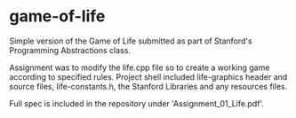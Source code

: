 # game-of-life
Simple version of the Game of Life submitted as part of Stanford's Programming Abstractions class.

Assignment was to modify the life.cpp file so to create a working game according to specified rules.
Project shell included life-graphics header and source files, life-constants.h, the Stanford Libraries and any resources files.

Full spec is included in the repository under 'Assignment_01_Life.pdf'.
